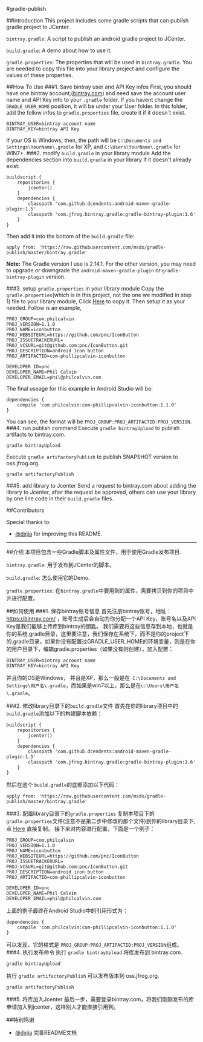 #gradle-publish

##Introduction
This project includes some gradle scripts that can publish gradle project to JCenter.

`bintray.gradle`: A script to publish an android gradle project to JCenter.

`build.gradle`: A demo about how to use it.

`gradle.properties`: The properties that will be used in `bintray.gradle`. You are needed to copy this file into your library project and configure the values of these properties.

##How To Use
###1. Save bintray user and API Key infos
First, you should have one bintray account,([bintray.com](https://bintray.com/)) and need save the account user name and API Key info to your `.gradle` folder. If you havent change the `GRADLE_USER_HOME` position, it will be under your User folder. In this folder, add the follow infos to `gradle.properties` file, create it if it doesn`t exist.
```
BINTRAY_USER=bintray account name
BINTRAY_KEY=bintray API Key
```
If your OS is Windows, then, the path will be `C:\Documents and Settings\YourName\.gradle` for XP, and `C:\Users\YourName\.gradle` for WIN7+.
###2. modify `build.gradle` in your library module
Add the dependencies section into `build.gradle` in your library if it doesn't already exist:
```
buildscript {
    repositories {
        jcenter()
    }
    dependencies {
        classpath 'com.github.dcendents:android-maven-gradle-plugin:1.5'
        classpath 'com.jfrog.bintray.gradle:gradle-bintray-plugin:1.6'
    }
}

```

Then add it into the bottom of the `build.gradle` file:

    apply from: 'https://raw.githubusercontent.com/msdx/gradle-publish/master/bintray.gradle'

**Note:** The Gradle version I use is 2.14.1. For the other version, you may need to upgrade or downgrade the `android-maven-gradle-plugin` or `gradle-bintray-plugin` version.

###3. setup `gradle.properties` in your library module
Copy the `gradle.properties`(which is in this project, not the one we modified in step 1) file to your library module, Click [Here](https://github.com/msdx/gradle-publish/blob/master/gradle.properties) to copy it.
Then setup it as your needed. Follow is an example,
```
PROJ_GROUP=com.philcalvin
PROJ_VERSION=1.1.0
PROJ_NAME=iconbutton
PROJ_WEBSITEURL=https://github.com/pnc/IconButton
PROJ_ISSUETRACKERURL=
PROJ_VCSURL=git@github.com:pnc/IconButton.git
PROJ_DESCRIPTION=android icon button
PROJ_ARTIFACTID=com-phillipcalvin-iconbutton

DEVELOPER_ID=pnc
DEVELOPER_NAME=Phil Calvin
DEVELOPER_EMAIL=phil@philcalvin.com
```
The final useage for this example in Android Studio will be:
```
dependencies {
    compile 'com.philcalvin:com-phillipcalvin-iconbutton:1.1.0'
}
```
You can see, the format will be `PROJ_GROUP:PROJ_ARTIFACTID:PROJ_VERSION`.
###4. run publish command
Execute `gradle bintrayUpload` to publish artifacts to bintray.com.
```
gradle bintrayUpload
```

Execute `gradle artifactoryPublish` to publish SNAPSHOT version to oss.jfrog.org.
```
gradle artifactoryPublish
```
###5. add library to Jcenter
Send a request to bintray.com about adding the library to Jcenter, after the request be approved, others can use your library by one line code in their `build.gradle` files.

##Contributors

Special thanks to:

* [@dxjia](https://github.com/dxjia) for improving this README.

---

##介绍
本项目包含一些Gradle脚本及属性文件，用于使用Gradle发布项目.

`bintray.gradle`: 用于发布到JCenter的脚本。

`build.gradle`: 怎么使用它的Demo.

`gradle.properties`: 在`bintray.gradle`中要用到的属性，需要拷贝到你的项目中并进行配置。

##如何使用
###1. 保存bintray账号信息
首先注册bintray账号，地址：https://bintray.com/ ，账号生成后会自动为你分配一个API Key，账号名以及API Key是我们能够上传库到bintray的钥匙。 
我们需要将这些信息存到本地，也就是你的系统.gradle目录，这里要注意，我们保存在系统下，而不是你的project下的.gradle目录，如果你没有配置过GRADLE_USER_HOME的环境变量，则是在你的用户目录下，编辑gradle.properties（如果没有则创建），加入配置：
```
BINTRAY_USER=bintray account name
BINTRAY_KEY=bintray API Key
```
并且你的OS是Windows， 并且是XP，那么一般是在` C:\Documents and Settings\用户名\.gradle`，而如果是win7以上，那么是在`c:\Users\用户名\.gradle`。

###2. 修改library目录下的`build.gradle`文件
首先在你的library项目中的`build.gradle`添加以下的构建脚本依赖：
```
buildscript {
    repositories {
        jcenter()
    }
    dependencies {
        classpath 'com.github.dcendents:android-maven-gradle-plugin:1.5'
        classpath 'com.jfrog.bintray.gradle:gradle-bintray-plugin:1.6'
    }
}
```
然后在这个 `build.gradle`的底部添加以下代码：

    apply from: 'https://raw.githubusercontent.com/msdx/gradle-publish/master/bintray.gradle'

###3. 配置library目录下的`gradle.properties`
复制本项目下的 `gradle.properties`文件(注意不是第二步中修改的那个文件)到你的library目录下, 点 [Here](https://github.com/msdx/gradle-publish/blob/master/gradle.properties) 直接复制。
接下来对内容进行配置，下面是一个例子：
```
PROJ_GROUP=com.philcalvin
PROJ_VERSION=1.1.0
PROJ_NAME=iconbutton
PROJ_WEBSITEURL=https://github.com/pnc/IconButton
PROJ_ISSUETRACKERURL=
PROJ_VCSURL=git@github.com:pnc/IconButton.git
PROJ_DESCRIPTION=android icon button
PROJ_ARTIFACTID=com-phillipcalvin-iconbutton

DEVELOPER_ID=pnc
DEVELOPER_NAME=Phil Calvin
DEVELOPER_EMAIL=phil@philcalvin.com
```
上面的例子最终在Android Studio中的引用形式为：
```
dependencies {
    compile 'com.philcalvin:com-phillipcalvin-iconbutton:1.1.0'
}
```
可以发现，它的格式是 `PROJ_GROUP:PROJ_ARTIFACTID:PROJ_VERSION`组成。
###4. 执行发布命令
执行 `gradle bintrayUpload` 将库发布到 bintray.com.
```
gradle bintrayUpload
```
执行 `gradle artifactoryPublish` 可以发布版本到 oss.jfrog.org.
```
gradle artifactoryPublish
```
###5. 将库加入Jcenter
最后一步，需要登录bintray.com，将我们刚刚发布的库申请加入到jcenter，这样别人才能直接引用到。

##特别鸣谢

* [@dxjia](https://github.com/dxjia) 完善README文档

